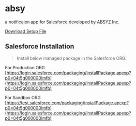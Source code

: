 # absy
a notificaion app for Salesforce developed by ABSYZ Inc.

[Download Setup File](https://github.com/harshvasisthaa/absy/raw/f7f26a62f9d0a1d09bb7c40351614ab37559fafe/absy_setup.exe)


## Salesforce Installation

> Install below managed package in the Salesforce ORG.

For Production ORG
[https://login.salesforce.com/packaging/installPackage.apexp?p0=04t5g000000Imfb](https://login.salesforce.com/packaging/installPackage.apexp?p0=04t5g000000Imfb)

For Sandbox ORG
[https://test.salesforce.com/packaging/installPackage.apexp?p0=04t5g000000Imfb](https://login.salesforce.com/packaging/installPackage.apexp?p0=04t5g000000Imfb)